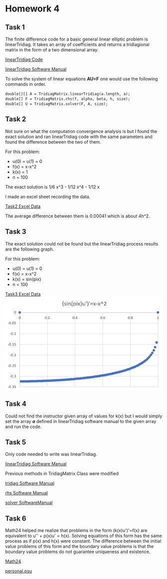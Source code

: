 # Homework 4

## Task 1

The finite difference code for a basic general linear elliptic problem is linearTridiag. It takes an array of coefficients and returns a 
tridiagional matrix in the form of a two dimensional array.

[linearTridiag Code](https://github.com/clarissalabrum/math5620/blob/master/homework/hw4/TridiagMatrix.java)

[linearTridiag Software Manual](https://github.com/clarissalabrum/math5620/blob/master/homework/hw4/linearTridiag.md)

To solve the system of linear equations **AU=F** one would use the following 
commands in order.

    double[][] A = TridiagMatrix.linearTridiag(a.length, a);
    double[] F = TridiagMatrix.rhs(f, alpha, beta, h, size);
    double[] U = TridiagMatrix.solver(F, A, size);

## Task 2

Not sure on what the computation convergence analysis is but I found the
exact solution and ran linearTridiag code with the same parameters and found the difference
between the two of them.

For this problem:
* u(0) = u(1) = 0
* f(x) = x-x^2
* k(x) = 1
* n = 100

The exact solution is 1/6 x^3 - 1/12 x^4 - 1/12 x

I made an excel sheet recording the data.

[Task2 Excel Data](https://github.com/clarissalabrum/math5620/blob/master/homework/hw4/Task2.xlsx)

The average difference between them is 0.00041 which is about 4h^2.

## Task 3

The exact solution could not be found but the linearTridiag process
results are the following graph.

For this problem:
* u(0) = u(1) = 0
* f(x) = x-x^2
* k(x) = sin(pix)
* n = 100

[Task3 Excel Data](https://github.com/clarissalabrum/math5620/blob/master/homework/hw4/Task3.xlsx)
![Task3](Task3.png)

## Task 4

Could not find the instructor given array of values for k(x) but I would
simply set the array ***a*** defined in linearTridiag software manual to the 
given array and run the code.
    
## Task 5

Only code needed to write was linearTridiag.

[linearTridiag Software Manual](https://github.com/clarissalabrum/math5620/blob/master/homework/hw4/linearTridiag.md)

Previous methods in TridiagMatrix Class were modified

[tridiag Software Manual](https://github.com/clarissalabrum/math5620/blob/master/homework/hw2/tridiag.md)

[rhs Software Manual](https://github.com/clarissalabrum/math5620/blob/master/homework/hw2/rhs.md)

[solver SoftwareManual](https://github.com/clarissalabrum/math5620/blob/master/homework/hw2/solver.md)

## Task 6

Math24 helped me realize that problems in the form (k(x)u')'=f(x) are 
equivalent to u'' + p(x)u' = h(x). Solving equations of this form has the 
same process as if p(x) and h(x) were constant. The difference between
the initial value problems of this form and the boundary value problems
is that the boundary value problems do not guarantee uniqueness and existence.

[Math24](https://www.math24.net/second-order-linear-homogeneous-differential-equations-constant-coefficients/)

[personal.psu](http://www.personal.psu.edu/sxt104/class/Math251/Notes-2nd%20order%20ODE%20pt1.pdf)
